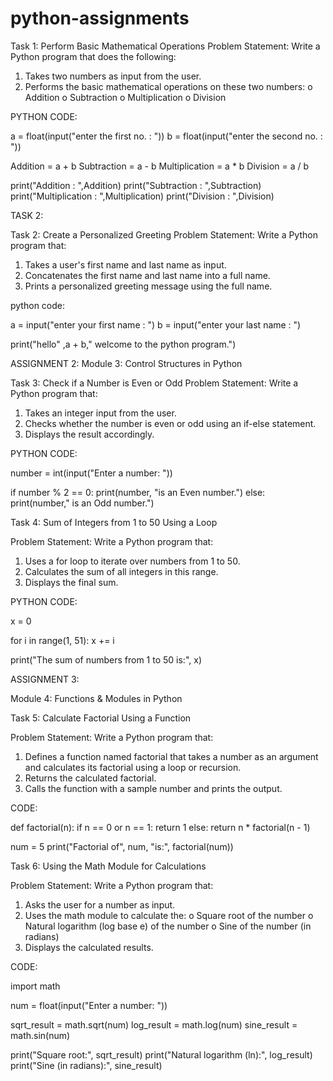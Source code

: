 # python-assignments

Task 1: Perform Basic Mathematical Operations
Problem Statement: Write a Python program that does the following:
1.  Takes two numbers as input from the user.
2.  Performs the basic mathematical operations on these two numbers:
o	Addition
o	Subtraction
o	Multiplication
o	Division



PYTHON CODE:

a = float(input("enter the first no. : "))
b = float(input("enter the second no. : "))

Addition = a + b
Subtraction = a - b
Multiplication = a * b
Division = a / b

print("Addition : ",Addition)
print("Subtraction : ",Subtraction)
print("Multiplication : ",Multiplication)
print("Division : ",Division)



TASK 2:

Task 2: Create a Personalized Greeting
Problem Statement: Write a Python program that:
1.  Takes a user's first name and last name as input.
2.  Concatenates the first name and last name into a full name.
3.  Prints a personalized greeting message using the full name.




python code:


a = input("enter your first name : ")
b = input("enter your last name : ")

print("hello" ,a +  b," welcome to the python program.")






ASSIGNMENT 2:
Module 3: Control Structures in Python


Task 3: Check if a Number is Even or Odd
Problem Statement:  Write a Python program that:
1. 	Takes an integer input from the user.
2. 	Checks whether the number is even or odd using an if-else statement.
3. 	Displays the result accordingly.




PYTHON CODE:

number = int(input("Enter a number: "))

if number % 2 == 0:
    print(number, "is an Even number.")
else:
    print(number," is an Odd number.")



Task 4: Sum of Integers from 1 to 50 Using a Loop
 
Problem Statement: Write a Python program that:
1.   Uses a for loop to iterate over numbers from 1 to 50.
2.   Calculates the sum of all integers in this range.
3.   Displays the final sum.


PYTHON CODE:

x = 0

for i in range(1, 51):
    x += i  

print("The sum of numbers from 1 to 50 is:", x)




ASSIGNMENT 3:

Module 4: Functions & Modules in Python 


Task 5: Calculate Factorial Using a Function 


Problem Statement: Write a Python program that:
1.   Defines a function named factorial that takes a number as an argument and calculates its factorial using a loop or recursion.
2.   Returns the calculated factorial.
3.   Calls the function with a sample number and prints the output.

CODE:

def factorial(n):
    if n == 0 or n == 1:
        return 1
    else:
        return n * factorial(n - 1)

num = 5
print("Factorial of", num, "is:", factorial(num))




Task 6: Using the Math Module for Calculations
 
Problem Statement: Write a Python program that:
1.   Asks the user for a number as input.
2.   Uses the math module to calculate the:
o   Square root of the number
o   Natural logarithm (log base e) of the number
o   Sine of the number (in radians)
3.   Displays the calculated results.

CODE:

import math

num = float(input("Enter a number: "))

sqrt_result = math.sqrt(num)
log_result = math.log(num)
sine_result = math.sin(num)

print("Square root:", sqrt_result)
print("Natural logarithm (ln):", log_result)
print("Sine (in radians):", sine_result)
























